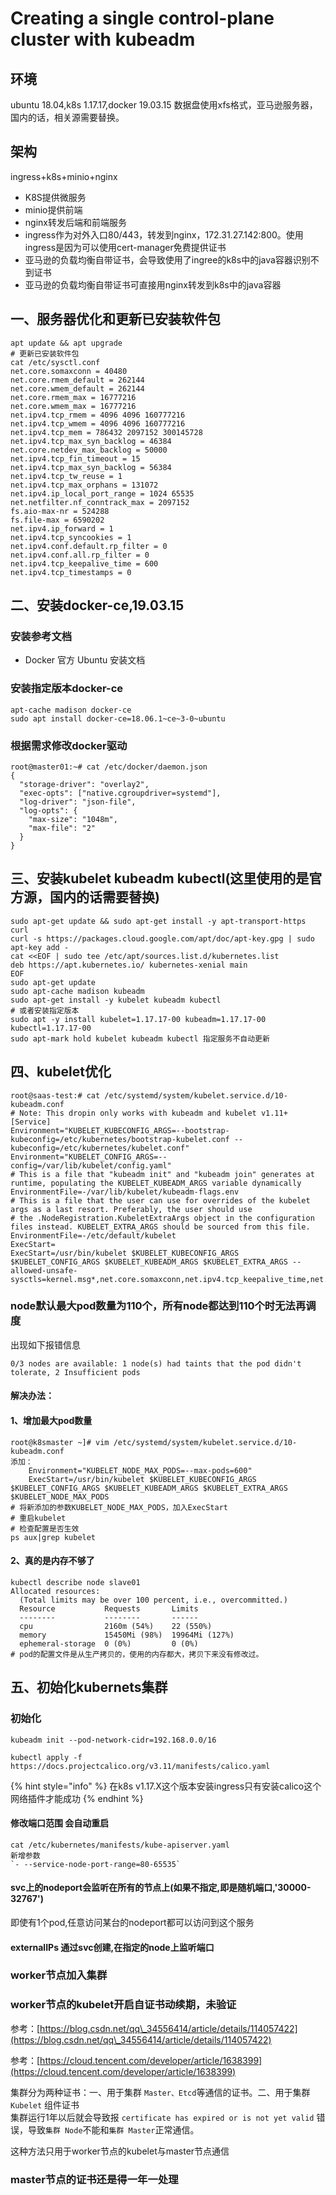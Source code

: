 # Creating a single control-plane cluster with kubeadm

## 环境

ubuntu 18.04,k8s 1.17.17,docker 19.03.15 数据盘使用xfs格式，亚马逊服务器，国内的话，相关源需要替换。

## 架构

ingress+k8s+minio+nginx

* K8S提供微服务
* minio提供前端
* nginx转发后端和前端服务
* ingress作为对外入口80/443，转发到nginx，172.31.27.142:800。使用ingress是因为可以使用cert-manager免费提供证书
* 亚马逊的负载均衡自带证书，会导致使用了ingree的k8s中的java容器识别不到证书
* 亚马逊的负载均衡自带证书可直接用nginx转发到k8s中的java容器

## 一、服务器优化和更新已安装软件包

```
apt update && apt upgrade
# 更新已安装软件包
cat /etc/sysctl.conf
net.core.somaxconn = 40480
net.core.rmem_default = 262144
net.core.wmem_default = 262144
net.core.rmem_max = 16777216
net.core.wmem_max = 16777216
net.ipv4.tcp_rmem = 4096 4096 160777216
net.ipv4.tcp_wmem = 4096 4096 160777216
net.ipv4.tcp_mem = 786432 2097152 300145728
net.ipv4.tcp_max_syn_backlog = 46384
net.core.netdev_max_backlog = 50000
net.ipv4.tcp_fin_timeout = 15
net.ipv4.tcp_max_syn_backlog = 56384
net.ipv4.tcp_tw_reuse = 1
net.ipv4.tcp_max_orphans = 131072
net.ipv4.ip_local_port_range = 1024 65535
net.netfilter.nf_conntrack_max = 2097152
fs.aio-max-nr = 524288
fs.file-max = 6590202
net.ipv4.ip_forward = 1
net.ipv4.tcp_syncookies = 1
net.ipv4.conf.default.rp_filter = 0
net.ipv4.conf.all.rp_filter = 0
net.ipv4.tcp_keepalive_time = 600
net.ipv4.tcp_timestamps = 0
```

## 二、安装docker-ce,19.03.15

### 安装参考文档

* Docker 官方 Ubuntu 安装文档

### 安装指定版本docker-ce

```
apt-cache madison docker-ce
sudo apt install docker-ce=18.06.1~ce~3-0~ubuntu
```

### 根据需求修改docker驱动

```
root@master01:~# cat /etc/docker/daemon.json 
{
  "storage-driver": "overlay2",
  "exec-opts": ["native.cgroupdriver=systemd"],
  "log-driver": "json-file",
  "log-opts": {
    "max-size": "1048m",
    "max-file": "2"
  }
}
```

## 三、安装kubelet kubeadm kubectl(这里使用的是官方源，国内的话需要替换)

```
sudo apt-get update && sudo apt-get install -y apt-transport-https curl
curl -s https://packages.cloud.google.com/apt/doc/apt-key.gpg | sudo apt-key add -
cat <<EOF | sudo tee /etc/apt/sources.list.d/kubernetes.list
deb https://apt.kubernetes.io/ kubernetes-xenial main
EOF
sudo apt-get update
sudo apt-cache madison kubeadm
sudo apt-get install -y kubelet kubeadm kubectl
# 或者安装指定版本 
sudo apt -y install kubelet=1.17.17-00 kubeadm=1.17.17-00 kubectl=1.17.17-00
sudo apt-mark hold kubelet kubeadm kubectl 指定服务不自动更新
```

## 四、kubelet优化

```
root@saas-test:# cat /etc/systemd/system/kubelet.service.d/10-kubeadm.conf 
# Note: This dropin only works with kubeadm and kubelet v1.11+
[Service]
Environment="KUBELET_KUBECONFIG_ARGS=--bootstrap-kubeconfig=/etc/kubernetes/bootstrap-kubelet.conf --kubeconfig=/etc/kubernetes/kubelet.conf"
Environment="KUBELET_CONFIG_ARGS=--config=/var/lib/kubelet/config.yaml"
# This is a file that "kubeadm init" and "kubeadm join" generates at runtime, populating the KUBELET_KUBEADM_ARGS variable dynamically
EnvironmentFile=-/var/lib/kubelet/kubeadm-flags.env
# This is a file that the user can use for overrides of the kubelet args as a last resort. Preferably, the user should use
# the .NodeRegistration.KubeletExtraArgs object in the configuration files instead. KUBELET_EXTRA_ARGS should be sourced from this file.
EnvironmentFile=-/etc/default/kubelet
ExecStart=
ExecStart=/usr/bin/kubelet $KUBELET_KUBECONFIG_ARGS $KUBELET_CONFIG_ARGS $KUBELET_KUBEADM_ARGS $KUBELET_EXTRA_ARGS --allowed-unsafe-sysctls=kernel.msg*,net.core.somaxconn,net.ipv4.tcp_keepalive_time,net.ipv4.tcp_syncookies,net.ipv4.tcp_tw_reuse,net.ipv4.tcp_timestamps,net.ipv4.tcp_fin_timeout
```

### node默认最大pod数量为110个，所有node都达到110个时无法再调度

出现如下报错信息

`0/3 nodes are available: 1 node(s) had taints that the pod didn't tolerate, 2 Insufficient pods`

#### 解决办法：

#### 1、增加最大pod数量

```
root@k8smaster ~]# vim /etc/systemd/system/kubelet.service.d/10-kubeadm.conf 
添加：
	Environment="KUBELET_NODE_MAX_PODS=--max-pods=600"
	ExecStart=/usr/bin/kubelet $KUBELET_KUBECONFIG_ARGS $KUBELET_CONFIG_ARGS $KUBELET_KUBEADM_ARGS $KUBELET_EXTRA_ARGS $KUBELET_NODE_MAX_PODS
# 将新添加的参数KUBELET_NODE_MAX_PODS，加入ExecStart
# 重启kubelet
# 检查配置是否生效
ps aux|grep kubelet
```



#### 2、真的是内存不够了

```
kubectl describe node slave01
Allocated resources:
  (Total limits may be over 100 percent, i.e., overcommitted.)
  Resource           Requests       Limits
  --------           --------       ------
  cpu                2160m (54%)    22 (550%)
  memory             15450Mi (98%)  19964Mi (127%)
  ephemeral-storage  0 (0%)         0 (0%)
# pod的配置文件是从生产拷贝的，使用的内存都大，拷贝下来没有修改过。
```

## 五、初始化kubernets集群

### 初始化

`kubeadm init --pod-network-cidr=192.168.0.0/16`

`kubectl apply -f https://docs.projectcalico.org/v3.11/manifests/calico.yaml`

{% hint style="info" %}
在k8s v1.17.X这个版本安装ingress只有安装calico这个网络插件才能成功
{% endhint %}

#### 修改端口范围 会自动重启

```
cat /etc/kubernetes/manifests/kube-apiserver.yaml
新增参数
`- --service-node-port-range=80-65535`
```

#### svc上的nodeport会监听在所有的节点上(如果不指定,即是随机端口,'30000-32767')

即使有1个pod,任意访问某台的nodeport都可以访问到这个服务

#### externalIPs 通过svc创建,在指定的node上监听端口

### worker节点加入集群

### worker节点的kubelet开启自证书动续期，未验证

参考：[https://blog.csdn.net/qq\_34556414/article/details/114057422](https://blog.csdn.net/qq\_34556414/article/details/114057422)

参考：[https://cloud.tencent.com/developer/article/1638399](https://cloud.tencent.com/developer/article/1638399)

集群分为两种证书：一、用于集群 `Master、Etcd`等通信的证书。二、用于集群 `Kubelet` 组件证书\
集群运行1年以后就会导致报 `certificate has expired or is not yet valid` 错误，导致`集群 Node`不能和`集群 Master`正常通信。

这种方法只用于worker节点的kubelet与master节点通信

### master节点的证书还是得一年一处理
